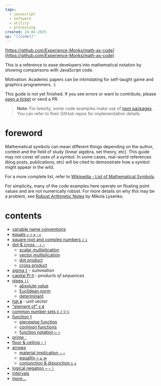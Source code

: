 ```yaml
---
tags:
  - javascript
  - software
  - utility
  - processing
created: 24.04.2025
up: "[[Code]]"
---
```

[https://github.com/Experience-Monks/math-as-code](https://github.com/Experience-Monks/math-as-code)

This is a reference to ease developers into mathematical notation by showing comparisons with JavaScript code.

Motivation: Academic papers can be intimidating for self-taught game and graphics programmers. :)

This guide is not yet finished. If you see errors or want to contribute, please [open a ticket](https://github.com/Jam3/math-as-code/issues) or send a PR.

> **Note**: For brevity, some code examples make use of [npm packages](https://www.npmjs.com/). You can refer to their GitHub repos for implementation details.

# foreword
Mathematical symbols can mean different things depending on the author, context and the field of study (linear algebra, set theory, etc). This guide may not cover _all_ uses of a symbol. In some cases, real-world references (blog posts, publications, etc) will be cited to demonstrate how a symbol might appear in the wild.

For a more complete list, refer to [Wikipedia - List of Mathematical Symbols](https://en.wikipedia.org/wiki/List_of_mathematical_symbols).

For simplicity, many of the code examples here operate on floating point values and are not numerically robust. For more details on why this may be a problem, see [Robust Arithmetic Notes](https://github.com/mikolalysenko/robust-arithmetic-notes) by Mikola Lysenko.

# contents
- [variable name conventions](https://github.com/Experience-Monks/math-as-code#variable-name-conventions)
- [equals `=` `≈` `≠` `:=`](https://github.com/Experience-Monks/math-as-code#equals-symbols)
- [square root and complex numbers `√` _`i`_](https://github.com/Experience-Monks/math-as-code#square-root-and-complex-numbers)
- [dot & cross `·` `×` `∘`](https://github.com/Experience-Monks/math-as-code#dot--cross)
    - [scalar multiplication](https://github.com/Experience-Monks/math-as-code#scalar-multiplication)
    - [vector multiplication](https://github.com/Experience-Monks/math-as-code#vector-multiplication)
    - [dot product](https://github.com/Experience-Monks/math-as-code#dot-product)
    - [cross product](https://github.com/Experience-Monks/math-as-code#cross-product)
- [sigma `Σ`](https://github.com/Experience-Monks/math-as-code#sigma) - _summation_
- [capital Pi `Π`](https://github.com/Experience-Monks/math-as-code#capital-pi) - _products of sequences_
- [pipes `||`](https://github.com/Experience-Monks/math-as-code#pipes)
    - [absolute value](https://github.com/Experience-Monks/math-as-code#absolute-value)
    - [Euclidean norm](https://github.com/Experience-Monks/math-as-code#euclidean-norm)
    - [determinant](https://github.com/Experience-Monks/math-as-code#determinant)
- [hat **`â`**](https://github.com/Experience-Monks/math-as-code#hat) - _unit vector_
- ["element of" `∈` `∉`](https://github.com/Experience-Monks/math-as-code#element)
- [common number sets `ℝ` `ℤ` `ℚ` `ℕ`](https://github.com/Experience-Monks/math-as-code#common-number-sets)
- [function `ƒ`](https://github.com/Experience-Monks/math-as-code#function)
    - [piecewise function](https://github.com/Experience-Monks/math-as-code#piecewise-function)
    - [common functions](https://github.com/Experience-Monks/math-as-code#common-functions)
    - [function notation `↦` `→`](https://github.com/Experience-Monks/math-as-code#function-notation)
- [prime `′`](https://github.com/Experience-Monks/math-as-code#prime)
- [floor & ceiling `⌊` `⌉`](https://github.com/Experience-Monks/math-as-code#floor--ceiling)
- [arrows](https://github.com/Experience-Monks/math-as-code#arrows)
    - [material implication `⇒` `→`](https://github.com/Experience-Monks/math-as-code#material-implication)
    - [equality `<` `≥` `≫`](https://github.com/Experience-Monks/math-as-code#equality)
    - [conjunction & disjunction `∧` `∨`](https://github.com/Experience-Monks/math-as-code#conjunction--disjunction)
- [logical negation `¬` `~` `!`](https://github.com/Experience-Monks/math-as-code#logical-negation)
- [intervals](https://github.com/Experience-Monks/math-as-code#intervals)
- [more...](https://github.com/Experience-Monks/math-as-code#more)